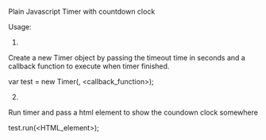 Plain Javascript Timer with countdown clock

Usage:

1.
Create a new Timer object by passing the timeout time in seconds 
and a callback function to execute when timer finished.
   
var test = new Timer(<seconds>, <callback_function>);

2.
Run timer and pass a html element to show the coundown clock somewhere

test.run(<HTML_element>);